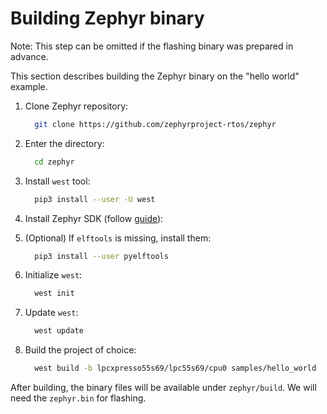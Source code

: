 # Building Zephyr binary

Note: This step can be omitted if the flashing binary was prepared in advance.

This section describes building the Zephyr binary on the "hello world" example.

1. Clone Zephyr repository:

    ```bash
      git clone https://github.com/zephyrproject-rtos/zephyr
    ```

1. Enter the directory:

    ```bash
      cd zephyr
    ```

1. Install `west` tool:

    ```bash
      pip3 install --user -U west
    ```

1. Install Zephyr SDK (follow
[guide](https://docs.zephyrproject.org/latest/develop/toolchains/zephyr_sdk.html)):

1. (Optional) If `elftools` is missing, install them:

    ```bash
      pip3 install --user pyelftools
    ```

1. Initialize `west`:

    ```bash
      west init
    ```

1. Update `west`:

    ```bash
      west update
    ```

1. Build the project of choice:

    ```bash
      west build -b lpcxpresso55s69/lpc55s69/cpu0 samples/hello_world
    ```

After building, the binary files will be available under `zephyr/build`. We will
need the `zephyr.bin` for flashing.
